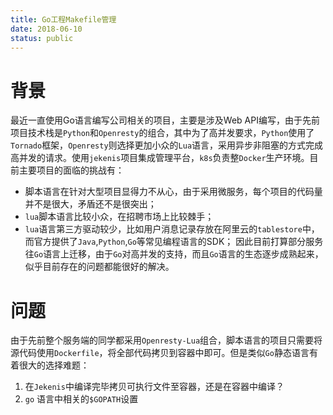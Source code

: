 ```yaml
---
title: Go工程Makefile管理
date: 2018-06-10
status: public
---
```

# 背景
最近一直使用Go语言编写公司相关的项目，主要是涉及Web API编写，由于先前项目技术栈是`Python`和`Openresty`的组合，其中为了高并发要求，`Python`使用了`Tornado`框架，`Openresty`则选择更加小众的`Lua`语言，采用异步非阻塞的方式完成高并发的请求。使用`jekenis`项目集成管理平台，`k8s`负责整`Docker`生产环境。目前主要项目的面临的挑战有：
- 脚本语言在针对大型项目显得力不从心，由于采用微服务，每个项目的代码量并不是很大，矛盾还不是很突出；
- `lua`脚本语言比较小众，在招聘市场上比较棘手；
- `lua`语言第三方驱动较少，比如用户消息记录存放在阿里云的`tablestore`中，而官方提供了`Java`,`Python`,`Go`等常见编程语言的SDK；
因此目前打算部分服务往`Go`语言上迁移，由于`Go`对高并发的支持，而且`Go`语言的生态逐步成熟起来，似乎目前存在的问题都能很好的解决。
# 问题
由于先前整个服务端的同学都采用`Openresty-Lua`组合，脚本语言的项目只需要将源代码使用`Dockerfile`，将全部代码拷贝到容器中即可。但是类似`Go`静态语言有着很大的选择难题：
1. 在`Jekenis`中编译完毕拷贝可执行文件至容器，还是在容器中编译？
2. `go` 语言中相关的`$GOPATH`设置